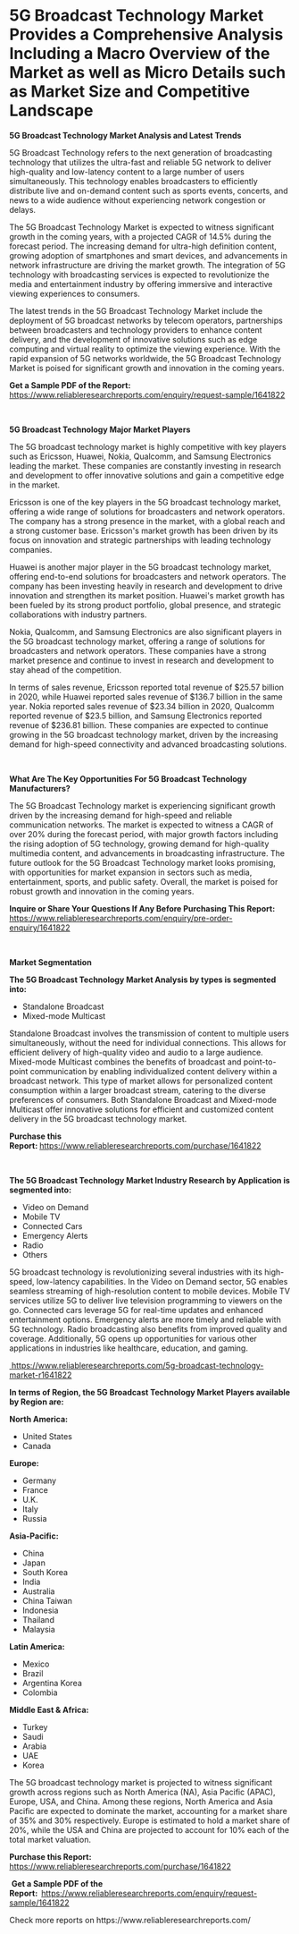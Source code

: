 <p><h1>5G Broadcast Technology Market Provides a Comprehensive Analysis Including a Macro Overview of the Market as well as Micro Details such as Market Size and Competitive Landscape</h1></p><p><strong>5G Broadcast Technology Market Analysis and Latest Trends</strong></p>
<p><p>5G Broadcast Technology refers to the next generation of broadcasting technology that utilizes the ultra-fast and reliable 5G network to deliver high-quality and low-latency content to a large number of users simultaneously. This technology enables broadcasters to efficiently distribute live and on-demand content such as sports events, concerts, and news to a wide audience without experiencing network congestion or delays.</p><p>The 5G Broadcast Technology Market is expected to witness significant growth in the coming years, with a projected CAGR of 14.5% during the forecast period. The increasing demand for ultra-high definition content, growing adoption of smartphones and smart devices, and advancements in network infrastructure are driving the market growth. The integration of 5G technology with broadcasting services is expected to revolutionize the media and entertainment industry by offering immersive and interactive viewing experiences to consumers.</p><p>The latest trends in the 5G Broadcast Technology Market include the deployment of 5G broadcast networks by telecom operators, partnerships between broadcasters and technology providers to enhance content delivery, and the development of innovative solutions such as edge computing and virtual reality to optimize the viewing experience. With the rapid expansion of 5G networks worldwide, the 5G Broadcast Technology Market is poised for significant growth and innovation in the coming years.</p></p>
<p><strong>Get a Sample PDF of the Report:&nbsp;</strong> <a href="https://www.reliableresearchreports.com/enquiry/request-sample/1641822">https://www.reliableresearchreports.com/enquiry/request-sample/1641822</a></p>
<p>&nbsp;</p>
<p><strong>5G Broadcast Technology Major Market Players</strong></p>
<p><p>The 5G broadcast technology market is highly competitive with key players such as Ericsson, Huawei, Nokia, Qualcomm, and Samsung Electronics leading the market. These companies are constantly investing in research and development to offer innovative solutions and gain a competitive edge in the market.</p><p>Ericsson is one of the key players in the 5G broadcast technology market, offering a wide range of solutions for broadcasters and network operators. The company has a strong presence in the market, with a global reach and a strong customer base. Ericsson's market growth has been driven by its focus on innovation and strategic partnerships with leading technology companies.</p><p>Huawei is another major player in the 5G broadcast technology market, offering end-to-end solutions for broadcasters and network operators. The company has been investing heavily in research and development to drive innovation and strengthen its market position. Huawei's market growth has been fueled by its strong product portfolio, global presence, and strategic collaborations with industry partners.</p><p>Nokia, Qualcomm, and Samsung Electronics are also significant players in the 5G broadcast technology market, offering a range of solutions for broadcasters and network operators. These companies have a strong market presence and continue to invest in research and development to stay ahead of the competition.</p><p>In terms of sales revenue, Ericsson reported total revenue of $25.57 billion in 2020, while Huawei reported sales revenue of $136.7 billion in the same year. Nokia reported sales revenue of $23.34 billion in 2020, Qualcomm reported revenue of $23.5 billion, and Samsung Electronics reported revenue of $236.81 billion. These companies are expected to continue growing in the 5G broadcast technology market, driven by the increasing demand for high-speed connectivity and advanced broadcasting solutions.</p></p>
<p>&nbsp;</p>
<p><strong>What Are The Key Opportunities For 5G Broadcast Technology Manufacturers?</strong></p>
<p><p>The 5G Broadcast Technology market is experiencing significant growth driven by the increasing demand for high-speed and reliable communication networks. The market is expected to witness a CAGR of over 20% during the forecast period, with major growth factors including the rising adoption of 5G technology, growing demand for high-quality multimedia content, and advancements in broadcasting infrastructure. The future outlook for the 5G Broadcast Technology market looks promising, with opportunities for market expansion in sectors such as media, entertainment, sports, and public safety. Overall, the market is poised for robust growth and innovation in the coming years.</p></p>
<p><strong>Inquire or Share Your Questions If Any Before Purchasing This Report:</strong> <a href="https://www.reliableresearchreports.com/enquiry/pre-order-enquiry/1641822">https://www.reliableresearchreports.com/enquiry/pre-order-enquiry/1641822</a></p>
<p>&nbsp;</p>
<p><strong>Market Segmentation</strong></p>
<p><strong>The 5G Broadcast Technology Market Analysis by types is segmented into:</strong></p>
<p><ul><li>Standalone Broadcast</li><li>Mixed-mode Multicast</li></ul></p>
<p><p>Standalone Broadcast involves the transmission of content to multiple users simultaneously, without the need for individual connections. This allows for efficient delivery of high-quality video and audio to a large audience. Mixed-mode Multicast combines the benefits of broadcast and point-to-point communication by enabling individualized content delivery within a broadcast network. This type of market allows for personalized content consumption within a larger broadcast stream, catering to the diverse preferences of consumers. Both Standalone Broadcast and Mixed-mode Multicast offer innovative solutions for efficient and customized content delivery in the 5G broadcast technology market.</p></p>
<p><strong>Purchase this Report:&nbsp;</strong><a href="https://www.reliableresearchreports.com/purchase/1641822">https://www.reliableresearchreports.com/purchase/1641822</a></p>
<p>&nbsp;</p>
<p><strong>The 5G Broadcast Technology Market Industry Research by Application is segmented into:</strong></p>
<p><ul><li>Video on Demand</li><li>Mobile TV</li><li>Connected Cars</li><li>Emergency Alerts</li><li>Radio</li><li>Others</li></ul></p>
<p><p>5G broadcast technology is revolutionizing several industries with its high-speed, low-latency capabilities. In the Video on Demand sector, 5G enables seamless streaming of high-resolution content to mobile devices. Mobile TV services utilize 5G to deliver live television programming to viewers on the go. Connected cars leverage 5G for real-time updates and enhanced entertainment options. Emergency alerts are more timely and reliable with 5G technology. Radio broadcasting also benefits from improved quality and coverage. Additionally, 5G opens up opportunities for various other applications in industries like healthcare, education, and gaming.</p></p>
<p><a href="https://www.reliableresearchreports.com/5g-broadcast-technology-market-r1641822">&nbsp;https://www.reliableresearchreports.com/5g-broadcast-technology-market-r1641822</a></p>
<p><strong>In terms of Region, the 5G Broadcast Technology Market Players available by Region are:</strong></p>
<p>
    <p> <strong> North America: </strong>
        <ul>
            <li>United States</li>
            <li>Canada</li>
        </ul>
        </p> 
    <p> <strong> Europe: </strong>
        <ul>
            <li>Germany</li>
            <li>France</li>
            <li>U.K.</li>
            <li>Italy</li>
            <li>Russia</li>
        </ul>
        </p> 
    <p> <strong> Asia-Pacific: </strong>
        <ul>
            <li>China</li>
            <li>Japan</li>
            <li>South Korea</li>
            <li>India</li>
            <li>Australia</li>
            <li>China Taiwan</li>
            <li>Indonesia</li>
            <li>Thailand</li>
            <li>Malaysia</li>
        </ul>
        </p> 
    <p> <strong> Latin America: </strong>
        <ul>
            <li>Mexico</li>
            <li>Brazil</li>
            <li>Argentina Korea</li>
            <li>Colombia</li>
        </ul>
        </p> 
    <p> <strong> Middle East & Africa: </strong>
        <ul>
            <li>Turkey</li>
            <li>Saudi</li>
            <li>Arabia</li>
            <li>UAE</li>
            <li>Korea</li>
        </ul>
    </p>
    </p>
<p><p>The 5G broadcast technology market is projected to witness significant growth across regions such as North America (NA), Asia Pacific (APAC), Europe, USA, and China. Among these regions, North America and Asia Pacific are expected to dominate the market, accounting for a market share of 35% and 30% respectively. Europe is estimated to hold a market share of 20%, while the USA and China are projected to account for 10% each of the total market valuation.</p></p>
<p><strong>Purchase this Report: </strong><a href="https://www.reliableresearchreports.com/purchase/1641822">https://www.reliableresearchreports.com/purchase/1641822</a></p>
<p>&nbsp;<strong>Get a Sample PDF of the Report:&nbsp;&nbsp;</strong><a href="https://www.reliableresearchreports.com/enquiry/request-sample/1641822">https://www.reliableresearchreports.com/enquiry/request-sample/1641822</a></p>
<p><strong></strong></p>
<p>Check more reports on https://www.reliableresearchreports.com/</p>